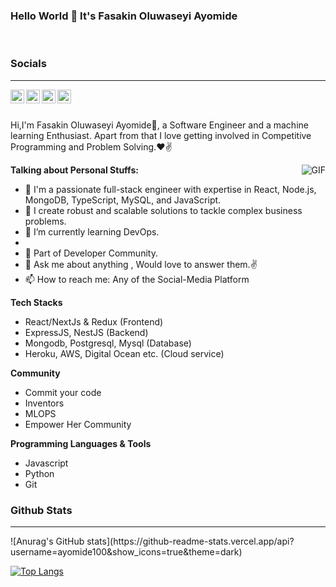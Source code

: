 ### Hello World 👋 It's Fasakin Oluwaseyi Ayomide

<br/>

### Socials
<hr>
<a href="https://twitter.com/FasakinOluwas13">
<img align="left" alt="Fasakin Oluwaseyi | Twitter" width="22px" src="https://cdn.jsdelivr.net/npm/simple-icons@v3/icons/twitter.svg" />
</a>
<a href="https://www.linkedin.com/in/fasakin-oluwaseyi-527374188/">
<img align="left" alt="Fasakin Oluwaseyi" width="22px" src="https://cdn.jsdelivr.net/npm/simple-icons@v3/icons/linkedin.svg" />
</a>
<a href="mailto:fasakinoluwaseyi4@gmail.com">
<img align="left" alt="Fasakin Oluwaseyi" width="22px" src="https://cdn.jsdelivr.net/npm/simple-icons@v3/icons/gmail.svg" />
</a>
<a href="https://www.instagram.com/sakigo_09/">
<img align="left" alt="Saket Prag" width="22px" src="https://cdn.jsdelivr.net/npm/simple-icons@v3/icons/instagram.svg" />
</a>
<br />

<br />

Hi,I'm Fasakin Oluwaseyi Ayomide🙌, a Software Engineer and a machine learning Enthusiast. Apart from that I love getting involved in Competitive Programming and Problem Solving.❤✌


<img align="right" alt="GIF" src="https://media.giphy.com/media/USV0ym3bVWQJJmNu3N/giphy.gif" />


**Talking about Personal Stuffs:**

- 🔭 I'm a passionate full-stack engineer with expertise in React, Node.js, MongoDB, TypeScript, MySQL, and JavaScript.
- 🌱 I create robust and scalable solutions to tackle complex business problems.
- 🌱 I’m currently learning DevOps.
- 
- 👯 Part of Developer Community.
- 💬 Ask me about anything , Would love to answer them.✌
- 📫 How to reach me: Any of the Social-Media Platform 

**Tech Stacks**
- React/NextJs & Redux (Frontend)
- ExpressJS, NestJS (Backend)
- Mongodb, Postgresql, Mysql (Database)
- Heroku, AWS, Digital Ocean etc. (Cloud service)

**Community**
- Commit your code
- Inventors
- MLOPS
- Empower Her Community

**Programming Languages & Tools**
- Javascript
- Python
- Git

### Github Stats
<hr>
![Anurag's GitHub stats](https://github-readme-stats.vercel.app/api?username=ayomide100&show_icons=true&theme=dark)

[![Top Langs](https://github-readme-stats.vercel.app/api/top-langs/?username=ayomide@100)](https://github.com/anuraghazra/github-readme-stats)
